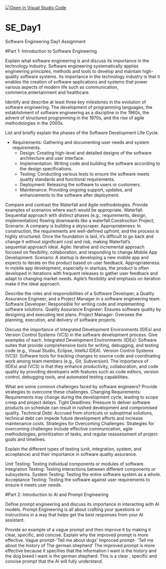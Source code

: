 [![Open in Visual Studio Code](https://classroom.github.com/assets/open-in-vscode-2e0aaae1b6195c2367325f4f02e2d04e9abb55f0b24a779b69b11b9e10269abc.svg)](https://classroom.github.com/online_ide?assignment_repo_id=15569003&assignment_repo_type=AssignmentRepo)
# SE_Day1
Software Engineering Day1 Assignment

#Part 1: Introduction to Software Engineering

Explain what software engineering is and discuss its importance in the technology industry.
Software engineering systematically applies engineering principles, methods and tools to develop and maintain high-quality software systems.
Its importance in the technology industry is that it enables the creation of software applications and systems that power various aspects of modern life such as communication, commerce,entertainment and healthcare.

Identify and describe at least three key milestones in the evolution of software engineering.
The development of programming languages, the establishment of software engineering as a discipline in the 1960s, the advent of structured programming in the 1970s, and the rise of agile methodologies in the 2000s.

List and briefly explain the phases of the Software Development Life Cycle.
- Requirements: Gathering and documenting user needs and system requirements.
  - Design: Creating high-level and detailed designs of the software architecture and user interface.
  - Implementation: Writing code and building the software according to the design specifications.
  - Testing: Conducting various tests to ensure the software meets quality standards and functional requirements.
  - Deployment: Releasing the software to users or customers.
  - Maintenance: Providing ongoing support, updates, and enhancements to the software after deployment.



Compare and contrast the Waterfall and Agile methodologies. Provide examples of scenarios where each would be appropriate.
Waterfall: Sequential approach with distinct phases (e.g., requirements, design, implementation) flowing downwards like a waterfall.Construction Project;
Scenario: A company is building a skyscraper.
Appropriateness: In construction, the requirements are well-defined upfront, and the process is highly structured. Once the foundation is laid, it’s difficult to go back and change it without significant cost and risk, making Waterfall’s sequential approach ideal.
 Agile: Iterative and incremental approach focused on flexibility, collaboration, and responding to change.Mobile App Development:
Scenario: A startup is developing a new mobile app and expects to iterate on the product based on user feedback.
Appropriateness: In mobile app development, especially in startups, the product is often developed in iterations with frequent releases to gather user feedback and adapt to changing market needs. Agile’s flexibility and emphasis on iteration make it the ideal approach.


Describe the roles and responsibilities of a Software Developer, a Quality Assurance Engineer, and a Project Manager in a software engineering team.
  Software Developer: Responsible for writing code and implementing software solutions.
  Quality Assurance Engineer: Ensures software quality by designing and executing test plans.
  Project Manager: Oversees the planning, execution, and delivery of software projects.

Discuss the importance of Integrated Development Environments (IDEs) and Version Control Systems (VCS) in the software development process. Give examples of each.
 Integrated Development Environments (IDEs): Software suites that provide comprehensive tools for writing, debugging, and testing code (e.g., Visual Studio, Eclipse, IntelliJ IDEA).
 Version Control Systems (VCS): Software tools for tracking changes to source code and coordinating work among team members (e.g., Git, Subversion).
The importance of (IDEs) and (VCS) is that they enhance productivity, collaboration, and code quality by providing developers with features such as code editors, version control, debugging tools, and automated testing capabilities.

What are some common challenges faced by software engineers? Provide strategies to overcome these challenges.
   Changing Requirements: Requirements may change during the development cycle, leading to scope creep and project delays.
   Tight Deadlines: Pressure to deliver software products on schedule can result in rushed development and compromised quality.
   Technical Debt: Accrued from shortcuts or suboptimal solutions, technical debt can impede future development efforts and increase maintenance costs.
   Strategies for Overcoming Challenges: Strategies for overcoming challenges include effective communication, agile methodologies, prioritization of tasks, and regular reassessment of project goals and timelines.

Explain the different types of testing (unit, integration, system, and acceptance) and their importance in software quality assurance.

 Unit Testing: Testing individual components or modules of software.
 Integration Testing: Testing interactions between different components or subsystems.
 System Testing: Testing the entire software system as a whole.
 Acceptance Testing: Testing the software against user requirements to ensure it meets user needs.

#Part 2: Introduction to AI and Prompt Engineering


Define prompt engineering and discuss its importance in interacting with AI models.
Prompt Engineering is all about crafting your questions or instructions in a way that helps get the best responses from your AI assistant.

Provide an example of a vague prompt and then improve it by making it clear, specific, and concise. Explain why the improved prompt is more effective.
 Vague prompt-'Tell me about dogs' Improced  prompt- 'Tell me about the history of The german shepherd' The improved prompt is more effective because it specifies that the information I want is the history and the dog breed I want is the german shepherd. This is a clear , specific and concise prompt that the AI will fully understand.
